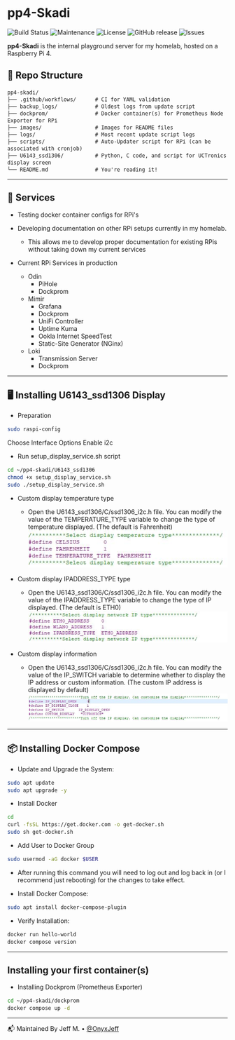 # pp4-Skadi

![Build Status](https://github.com/OnyxJeff/pp4-Skadi/actions/workflows/build.yml/badge.svg)
![Maintenance](https://img.shields.io/maintenance/yes/2025.svg)
![License](https://img.shields.io/badge/license-MIT-green.svg)
![GitHub release](https://img.shields.io/github/v/release/OnyxJeff/pp4-Skadi)
![Issues](https://img.shields.io/github/issues/OnyxJeff/pp4-Skadi)

**pp4-Skadi** is the internal playground server for my homelab, hosted on a Raspberry Pi 4.

## 📁 Repo Structure

```text
pp4-skadi/
├── .github/workflows/      # CI for YAML validation
├── backup_logs/            # Oldest logs from update script
├── dockprom/               # Docker container(s) for Prometheus Node Exporter for RPi
├── images/                 # Images for README files
├── logs/                   # Most recent update script logs
├── scripts/                # Auto-Updater script for RPi (can be associated with cronjob)
├── U6143_ssd1306/          # Python, C code, and script for UCTronics display screen
└── README.md               # You're reading it!
```

---

## 🧰 Services
- Testing docker container configs for RPi's

- Developing documentation on other RPi setups currently in my homelab.
  - This allows me to develop proper documentation for existing RPis without taking down my current services

- Current RPi Services in production
  - Odin
    - PiHole
    - Dockprom
  - Mimir
    - Grafana 
    - Dockprom
    - UniFi Controller
    - Uptime Kuma
    - Ookla Internet SpeedTest
    - Static-Site Generator (NGinx)
  - Loki
    - Transmission Server
    - Dockprom

---

## 🖥️ Installing U6143_ssd1306 Display

- Preparation
```bash
sudo raspi-config
```
Choose Interface Options Enable i2c

- Run setup_display_service.sh script
```bash
cd ~/pp4-skadi/U6143_ssd1306
chmod +x setup_display_service.sh
sudo ./setup_display_service.sh
```

- Custom display temperature type
  - Open the U6143_ssd1306/C/ssd1306_i2c.h file. You can modify the value of the TEMPERATURE_TYPE variable to change the type of temperature displayed. (The default is Fahrenheit)
  ![Select Temperature](images/select_temperature.jpg)

- Custom display IPADDRESS_TYPE type
  - Open the U6143_ssd1306/C/ssd1306_i2c.h file. You can modify the value of the IPADDRESS_TYPE variable to change the type of IP displayed. (The default is ETH0)
  ![Select IP](images/select_ip.jpg)

- Custom display information
  - Open the U6143_ssd1306/C/ssd1306_i2c.h file. You can modify the value of the IP_SWITCH variable to determine whether to display the IP address or custom information. (The custom IP address is displayed by default)
  ![Custom Display](images/custom_display.jpg)

---

## 📦 Installing Docker Compose

- Update and Upgrade the System:
```bash
sudo apt update
sudo apt upgrade -y
```

- Install Docker
```bash
cd
curl -fsSL https://get.docker.com -o get-docker.sh
sudo sh get-docker.sh
```

- Add User to Docker Group
```bash
sudo usermod -aG docker $USER
```

  - After running this command you will need to log out and log back in (or I recommend just rebooting) for the changes to take effect.

- Install Docker Compose:
```bash
sudo apt install docker-compose-plugin
```

- Verify Installation:
```bash
docker run hello-world
docker compose version
```

---

## Installing your first container(s)

- Installing Dockprom (Prometheus Exporter)
```bash
cd ~/pp4-skadi/dockprom
docker compose up -d
```

---

📬 Maintained By
Jeff M. • [@OnyxJeff](https://www.github.com/onyxjeff)